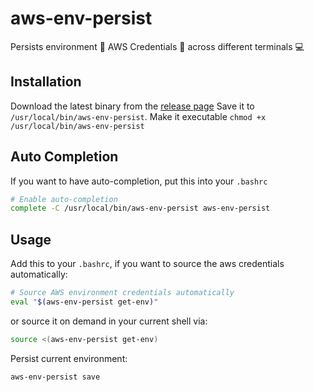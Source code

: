 # aws-env-persist

Persists environment 💾  AWS Credentials 🔐 across different terminals 💻

## Installation

Download the latest binary from the [release page](/releases)
Save it to `/usr/local/bin/aws-env-persist`.
Make it executable `chmod +x /usr/local/bin/aws-env-persist`

## Auto Completion

If you want to have auto-completion, put this into your `.bashrc`

```sh
# Enable auto-completion
complete -C /usr/local/bin/aws-env-persist aws-env-persist
```

## Usage

Add this to your `.bashrc`, if you want to source the aws credentials automatically:

```sh
# Source AWS environment credentials automatically
eval "$(aws-env-persist get-env)"
```

or source it on demand in your current shell via:

```sh
source <(aws-env-persist get-env)
```

Persist current environment:

```sh
aws-env-persist save
```

